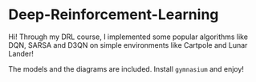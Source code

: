 # Deep-Reinforcement-Learning

Hi! Through my DRL course, I implemented some popular algorithms like DQN, SARSA and D3QN on simple environments like Cartpole and Lunar Lander!


The models and the diagrams are included. Install ```gymnasium``` and enjoy!
